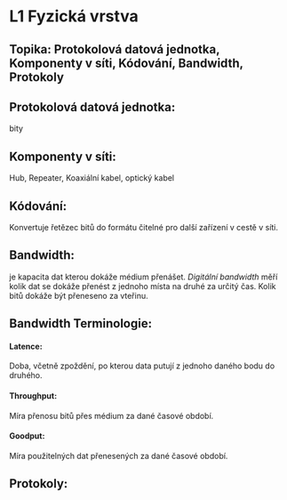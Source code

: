 # L1 Fyzická vrstva

## Topika: Protokolová datová jednotka, Komponenty v síti, Kódování, Bandwidth, Protokoly

## Protokolová datová jednotka: 
bity

## Komponenty v síti:
Hub, Repeater, Koaxiální kabel, optický kabel

## Kódování: 
Konvertuje řetězec bitů do formátu čitelné pro další zařízení v cestě v síti.

## Bandwidth: 
je kapacita dat kterou dokáže médium přenášet. 
*Digitální bandwidth* měří kolik dat se dokáže přenést z jednoho místa na druhé za určitý čas. Kolik bitů dokáže být přeneseno za vteřinu.

## Bandwidth Terminologie: 
#### Latence: 
Doba, včetně zpoždění, po kterou data putují z jednoho daného bodu do druhého.
#### Throughput: 
Míra přenosu bitů přes médium za dané časové období.
#### Goodput: 
Míra použitelných dat přenesených za dané časové období.

## Protokoly: 

